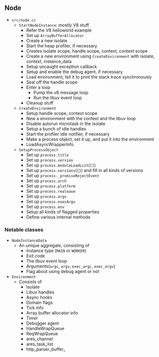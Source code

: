 ## Node

* `src/node.cc`
  * `StartNodeInstance`: mostly V8 stuff
    * Refer the V8 helloworld example
    * Set up `ArrayBufferAllocator`
    * Create a new isolate
    * Start the heap profiler, if necessary
    * Creates isolate scope, handle scope, context, context scope
    * Create a new environment using `CreateEnvironment` with isolate, context, instance_data
    * Setup uncaught exception callback
    * Setup and enable the debug agent, if necessary
    * Load environment, tell it to print the stack trace synchronously
    * Seal off the handle scope
    * Enter a loop
      * Pump the v8 message loop
      * Run the libuv event loop
    * Cleanup stuff
  * `CreateEnvironment`
    * Setup handle scope, context scope
    * New a environment with the context and the libuv loop
    * Disable autorun microtask in the isolate
    * Setup a bunch of idle handles
    * Start the profiler idle notifier, if necessary
    * Make a process object, set it up, and put it into the environment
    * LoadAsyncWrapperInfo
  * `SetupProcessObject`
    * Set up `process.title`
    * Set up `process.version`
    * Set up `process.moduleLoadList`(`[]`)
    * Set up `process.versions`(`{}`) and fill in all kinds of versions
    * Set up `process._promiseRejectEvent`
    * Set up `process.arch`
    * Set up `process.platform`
    * Set up `process.realease`
    * Set up `process.argv`
    * Set up `process.execArgv`
    * Set up `process.env`
    * Setup all kinds of flagged properties
    * Define various internal methods

### Notable classes

* `NodeInstanceData`
  * An unique aggregate, consisting of
    * Instance type (`MAIN` or `WORKER`)
    * Exit code
    * The libuv event loop
    * Arguments(`argc`, `argv`, `exec_argc`, `exec_argv`)
    * Flag about using debug agent or not
* `Environment`
  * Consists of
    * Isolate
    * Libuv handles
    * Async hooks
    * Domain flags
    * Tick info
    * Array buffer allocator info
    * Timer
    * Debugger agent
    * HandleWrapQueue
    * ReqWrapQueue
    * ares_channel
    * ares_task_list
    * http_parser_buffer_
